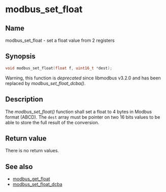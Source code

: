 # modbus_set_float

## Name

modbus_set_float - set a float value from 2 registers

## Synopsis

```c
void modbus_set_float(float f, uint16_t *dest);
```

Warning, this function is *deprecated* since libmodbus v3.2.0 and has been
replaced by *modbus_set_float_dcba()*.

## Description

The *modbus_set_float()* function shall set a float to 4 bytes in Modbus format
(ABCD). The `dest` array must be pointer on two 16 bits values to be able to
store the full result of the conversion.

## Return value

There is no return values.

## See also

- [modbus_get_float](modbus_get_float.md)
- [modbus_set_float_dcba](modbus_set_float_dcba.md)
